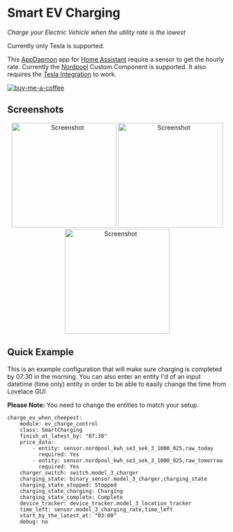 Smart EV Charging
=================

_Charge your Electric Vehicle when the utility rate is the lowest_

Currently only Tesla is supported.

This [AppDaemon](https://appdaemon.readthedocs.io/en/latest/#) app for [Home Assistant](https://www.home-assistant.io/) require a sensor to get the hourly rate. Currently the [Nordpool](https://github.com/custom-components/nordpool) Custom Component is supported. It also requires the [Tesla Integration](https://www.home-assistant.io/integrations/tesla/) to work.

[![buy-me-a-coffee](https://www.buymeacoffee.com/assets/img/custom_images/orange_img.png)](https://www.buymeacoffee.com/EvTheFuture)

## Screenshots
<p align="center" width="100%">
    <img src="https://user-images.githubusercontent.com/66333723/102418686-86c17300-3ffe-11eb-80fb-7e076810bd2f.jpg" width=240 alt="Screenshot">
    <img src="https://user-images.githubusercontent.com/66333723/102502005-60431c80-407e-11eb-8ab1-75537108f085.png" width=240 alt="Screenshot">
    <img src="https://user-images.githubusercontent.com/66333723/102501910-40abf400-407e-11eb-889c-52868a501177.png" width=240 alt="Screenshot">
</p>

## Quick Example

This is an example configuration that will make sure charging is completed by 07:30 in the morning. You can also enter an entity I'd of an input datetime (time only) entity in order to be able to easily change the time from Lovelace GUI

**Please Note:** You need to change the entities to match your setup.
```
charge_ev_when_cheepest:                                                                                                                                                      
    module: ev_charge_control                                                                                                                                                 
    class: SmartCharging                                                                                                                                                      
    finish_at_latest_by: "07:30"                                                                                                                                              
    price_data:                                                                                                                                                               
        - entity: sensor.nordpool_kwh_se3_sek_3_1000_025,raw_today                                                                                                            
          required: Yes                                                                                                                                       
        - entity: sensor.nordpool_kwh_se3_sek_3_1000_025,raw_tomorrow                              
          required: Yes                                                                             
    charger_switch: switch.model_3_charger                                                  
    charging_state: binary_sensor.model_3_charger,charging_state                   
    charging_state_stopped: Stopped
    charging_state_charging: Charging
    charging_state_complete: Complete
    device_tracker: device_tracker.model_3_location_tracker
    time_left: sensor.model_3_charging_rate,time_left
    start_by_the_latest_at: "03:00"
    debug: no
```

